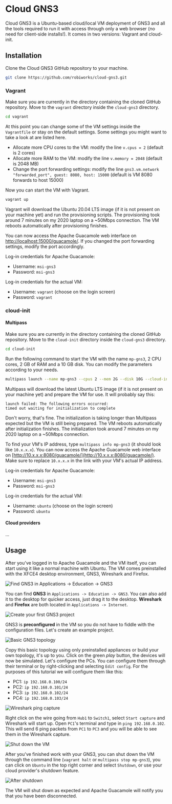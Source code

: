# Cloud GNS3

Cloud GNS3 is a Ubuntu-based cloud/local VM deployment of GNS3 and all the tools required to run it with access through only a web browser (no need for client-side installs!). It comes in two versions: Vagrant and cloud-init.

## Installation

Clone the Cloud GNS3 GitHub repository to your machine.
```bash
git clone https://github.com/robiworks/cloud-gns3.git
```

### Vagrant

Make sure you are currently in the directory containing the cloned GitHub repository. Move to the `vagrant` directory inside the `cloud-gns3` directory.

```bash
cd vagrant
```

At this point you can change some of the VM settings inside the `Vagrantfile` or stay on the default settings. Some settings you might want to take a look at are listed here.

* Allocate more CPU cores to the VM: modify the line `v.cpus = 2` (default is 2 cores)
* Allocate more RAM to the VM: modify the line `v.memory = 2048` (default is 2048 MB)
* Change the port forwarding settings: modify the line `gns3.vm.network "forwarded_port", guest: 8080, host: 15000` (default is VM 8080 forwards to host 15000)

Now you can start the VM with Vagrant.

```bash
vagrant up
```

Vagrant will download the Ubuntu 20.04 LTS image (if it is not present on your machine yet) and run the provisioning scripts. The provisioning took around 7 minutes on my 2020 laptop on a ~50Mbps connection. The VM reboots automatically after provisioning finishes.

You can now access the Apache Guacamole web interface on [http://localhost:15000/guacamole/](http://localhost:15000/guacamole/). If you changed the port forwarding settings, modify the port accordingly.

Log-in credentials for Apache Guacamole:
* Username: `msi-gns3`
* Password: `msi-gns3`

Log-in credentials for the actual VM:
* Username: `vagrant` (choose on the login screen)
* Password: `vagrant`

### cloud-init

#### Multipass

Make sure you are currently in the directory containing the cloned GitHub repository. Move to the `cloud-init` directory inside the `cloud-gns3` directory.

```bash
cd cloud-init
```

Run the following command to start the VM with the name `mp-gns3`, 2 CPU cores, 2 GB of RAM and a 10 GB disk. You can modify the parameters according to your needs.

```bash
multipass launch --name mp-gns3 --cpus 2 --mem 2G --disk 10G --cloud-init cloud-config.yaml
```

Multipass will download the latest Ubuntu LTS image (if it is not present on your machine yet) and prepare the VM for use. It will probably say this:
```
launch failed: The following errors occurred:                                   
timed out waiting for initialization to complete
```
Don't worry, that's fine. The initialization is taking longer than Multipass expected but the VM is still being prepared. The VM reboots automatically after initialization finishes. The initialization took around 7 minutes on my 2020 laptop on a ~50Mbps connection.

To find your VM's IP address, type `multipass info mp-gns3` (it should look like `10.x.x.x`). You can now access the Apache Guacamole web interface on [http://10.x.x.x:8080/guacamole/](http://10.x.x.x:8080/guacamole/). Make sure to replace `10.x.x.x` in the link with your VM's actual IP address.

Log-in credentials for Apache Guacamole:
* Username: `msi-gns3`
* Password: `msi-gns3`

Log-in credentials for the actual VM:
* Username: `ubuntu` (choose on the login screen)
* Password: `ubuntu`

#### Cloud providers

...

## Usage

After you've logged in to Apache Guacamole and the VM itself, you can start using it like a normal machine with Ubuntu. The VM comes preinstalled with the XFCE4 desktop environment, GNS3, Wireshark and Firefox.

![Find GNS3 in Applications -> Education -> GNS3](https://i.imgur.com/cVhcHjG.png)

You can find **GNS3** in `Applications -> Education -> GNS3`. You can also add it to the desktop for quicker access, just drag it to the desktop. **Wireshark** and **Firefox** are both located in `Applications -> Internet`.

![Create your first GNS3 project](https://i.imgur.com/2pFIHal.png)

GNS3 is **preconfigured** in the VM so you do not have to fiddle with the configuration files. Let's create an example project.

![Basic GNS3 topology](https://i.imgur.com/RMkL7J7.png)

Copy this basic topology using only preinstalled appliances or build your own topology, it's up to you. Click on the green *play* button, the devices will now be simulated. Let's configure the PCs. You can configure them through their terminal or by right-clicking and selecting `Edit config`. For the purposes of this tutorial we will configure them like this:

* PC1: `ip 192.168.0.100/24`
* PC2: `ip 192.168.0.101/24`
* PC3: `ip 192.168.0.102/24`
* PC4: `ip 192.168.0.103/24`

![Wireshark ping capture](https://i.imgur.com/zxzhwii.png)

Right click on the wire going from `Hub1` to `Switch1`, select `Start capture` and Wireshark will start up. Open `PC1`'s terminal and type in `ping 192.168.0.102`. This will send 6 ping packets from `PC1` to `PC3` and you will be able to see them in the Wireshark capture.

![Shut down the VM](https://i.imgur.com/5jreeSm.png)

After you've finished work with your GNS3, you can shut down the VM through the command line (`vagrant halt` or `multipass stop mp-gns3`), you can click on `Ubuntu` in the top right corner and select `Shutdown`, or use your cloud provider's shutdown feature.

![After shutdown](https://i.imgur.com/7ANzt9q.png)

The VM will shut down as expected and Apache Guacamole will notify you that you have been disconnected.
